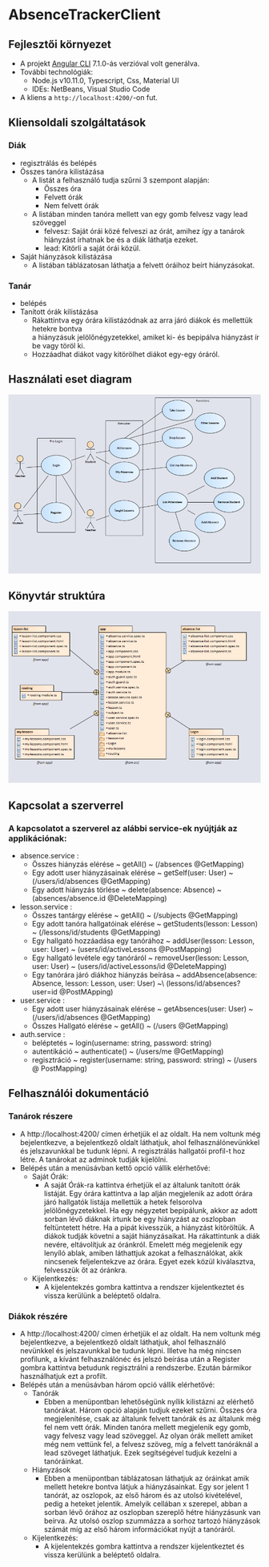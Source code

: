 # AbsenceTrackerClient

## Fejlesztői környezet

- A projekt [Angular CLI](https://github.com/angular/angular-cli) 7.1.0-ás verzióval volt generálva.
- További technológiák:
  - Node.js v10.11.0, Typescript, Css, Material UI
  - IDEs: NetBeans, Visual Studio Code
- A kliens a `http://localhost:4200/`-on fut.

## Kliensoldali szolgáltatások

### Diák
- regisztrálás és belépés
- Összes tanóra kilistázása
  - A listát a felhasználó tudja szűrni 3 szempont alapján:
    - Összes óra
    - Felvett órák
    - Nem felvett órák
  - A listában minden tanóra mellett van egy gomb felvesz vagy lead szöveggel
    - felvesz: Saját órái közé felveszi az órát, amihez így a tanárok hiányzást írhatnak be és a diák láthatja ezeket.
    - lead: Kitörli a saját órái közül.
- Saját hiányzások kilistázása
  - A listában táblázatosan láthatja a felvett óráihoz beírt hiányzásokat.
### Tanár
- belépés
- Tanított órák kilistázása
  - Rákattintva egy órára kilistázódnak az arra járó diákok és mellettük hetekre bontva\
    a hiányzásuk jelölőnégyzetekkel, amiket ki- és bepipálva hiányzást ír be vagy töröl ki.
  - Hozzáadhat diákot vagy kitörölhet diákot egy-egy óráról.
  
## Használati eset diagram

![alt text](https://github.com/tomlaczik/absence-tracker-client/blob/master/newusecase.png)

## Könyvtár struktúra

![alt text](https://github.com/tomlaczik/absence-tracker-client/blob/master/folder_structure.PNG)

## Kapcsolat a szerverrel

 ### A kapcsolatot a szerverel az alábbi service-ek nyújtják az applikációnak:
  - absence.service :
    - Összes hiányzás elérése ~ getAll() ~ (/absences @GetMapping)
    - Egy adott user hiányzásainak elérése ~ getSelf(user: User) ~ (/users/id/absences @GetMapping)
    - Egy adott hiányzás törlése ~ delete(absence: Absence) ~ (absences/absence.id @DeleteMapping)
  - lesson.service :
    - Összes tantárgy elérése ~ getAll() ~ (/subjects @GetMapping) 
    - Egy adott tanóra hallgatóinak elérése ~ getStudents(lesson: Lesson) ~ (/lessons/id/students @GetMapping)
    - Egy hallgató hozzáadása egy tanórához ~ addUser(lesson: Lesson, user: User) ~ (users/id/activeLessons @PostMapping)
    - Egy hallgató levétele egy tanóráról ~ removeUser(lesson: Lesson, user: User) ~ (users/id/activeLessons/id @DeleteMapping)
    - Egy tanórára járó diákhoz hiányzás beírása ~ addAbsence(absence: Absence, lesson: Lesson, user: User) ~\ (lessons/id/absences?user=id @PostMApping)
  - user.service :
    - Egy adott user hiányzásainak elérése ~ getAbsences(user: User) ~ (/users/id/absences @GetMapping)
    - Összes Hallgató elérése ~ getAll() ~ (/users @GetMapping)
  - auth.service :
    - beléptetés ~ login(username: string, password: string)
    - autentikáció ~ authenticate() ~ (/users/me @GetMapping)
    - regisztráció ~ register(username: string, password: string) ~ (/users @ PostMapping)

## Felhasználói dokumentáció

### Tanárok részere
- A http://localhost:4200/ címen érhetjük el az oldalt. Ha nem voltunk még bejelentkezve, a bejelentkező
  oldalt láthatjuk, ahol felhasználónevünkkel és jelszavunkkal be tudunk lépni. A regisztrálás hallgatói
  profil-t hoz létre. A tanárokat az adminok tudják kijelölni.
- Belépés után a menüsávban kettő opció vállik elérhetővé:
  - Saját Órák:
    - A saját Órák-ra kattintva érhetjük el az általunk tanított órák listáját. Egy órára kattintva a lap alján megjelenik az adott           órára járó hallgatók listája mellettük a hetek felsorolva jelölőnégyzetekkel. Ha egy négyzetet bepipálunk, akkor az adott sorban         lévő diáknak írtunk be egy hiányzást az oszlopban feltüntetett hétre. Ha a pipát kivesszük, a hiányzást kitöröltük. A diákok             tudják követni a saját hiányzásaikat. Ha rákattintunk a diák nevére, eltávolítjuk az óránkról. Emelett még megjelenik egy lenyíló       ablak, amiben láthattjuk azokat a felhasználókat, akik nincsenek feljelentekzve az órára. Egyet ezek közül kiválasztva, felvesszük       őt az óránkra.
  - Kijelentkezés:
    - A kijelentekzés gombra kattintva a rendszer kijelentkeztet és vissza kerülünk a beléptető oldalra.
  
### Diákok részére
- A http://localhost:4200/ címen érhetjük el az oldalt. Ha nem voltunk még bejelentkezve, a bejelentkező
  oldalt láthatjuk, ahol felhasználó nevünkkel és jelszavunkkal be tudunk lépni. Illetve ha még nincsen profilunk, a kívánt
  felhasználónéc és jelszó beírása után a Register gombra kattintva betudunk regisztrálni a rendszerbe. Ezután bármikor használhatjuk     ezt a profilt.
- Belépés után a menüsávban három opció vállik elérhetővé:
  - Tanórák
    - Ebben a menüpontban lehetőségünk nyílik kilistázni az elérhető tanórákat. Három opció alapján tudjuk ezeket szűrni. Összes óra           megjelenítése, csak az általunk felvett tanórák és az általunk még fel nem vett órák. Minden tanóra mellett megjelenik egy gomb,         vagy felvesz vagy lead szöveggel. Az olyan órák mellett amiket még nem vettünk fel, a felvesz szöveg, míg a felvett tanóráknál a         lead szöveget láthatjuk. Ezek segítségével tudjuk kezelni a tanóráinkat.
  - Hiányzások
    - Ebben a menüpontban táblázatosan láthatjuk az óráinkat amik mellett hetekre bontva látjuk a hiányzásainkat. Egy sor jelent 1             tanórát, az oszlopok, az első három és az utolsó kivételével, pedig a heteket jelentik. Amelyik cellában x szerepel, abban a             sorban lévő órához az oszlopban szereplő hétre hiányzásunk van beírva. Az utolsó oszlop szummázza a sorhoz tartozó hiányzások           számát míg az első három információkat nyújt a tanóráról.
  - Kijelentkezés:
    - A kijelentekzés gombra kattintva a rendszer kijelentkeztet és vissza kerülünk a beléptető oldalra.

